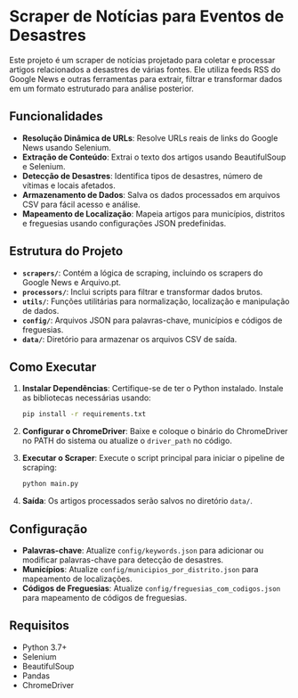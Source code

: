 # Scraper de Notícias para Eventos de Desastres

Este projeto é um scraper de notícias projetado para coletar e processar artigos relacionados a desastres de várias fontes. Ele utiliza feeds RSS do Google News e outras ferramentas para extrair, filtrar e transformar dados em um formato estruturado para análise posterior.

## Funcionalidades

- **Resolução Dinâmica de URLs**: Resolve URLs reais de links do Google News usando Selenium.
- **Extração de Conteúdo**: Extrai o texto dos artigos usando BeautifulSoup e Selenium.
- **Detecção de Desastres**: Identifica tipos de desastres, número de vítimas e locais afetados.
- **Armazenamento de Dados**: Salva os dados processados em arquivos CSV para fácil acesso e análise.
- **Mapeamento de Localização**: Mapeia artigos para municípios, distritos e freguesias usando configurações JSON predefinidas.

## Estrutura do Projeto

- **`scrapers/`**: Contém a lógica de scraping, incluindo os scrapers do Google News e Arquivo.pt.
- **`processors/`**: Inclui scripts para filtrar e transformar dados brutos.
- **`utils/`**: Funções utilitárias para normalização, localização e manipulação de dados.
- **`config/`**: Arquivos JSON para palavras-chave, municípios e códigos de freguesias.
- **`data/`**: Diretório para armazenar os arquivos CSV de saída.

## Como Executar

1. **Instalar Dependências**:
   Certifique-se de ter o Python instalado. Instale as bibliotecas necessárias usando:
   ```bash
   pip install -r requirements.txt
   ```

2. **Configurar o ChromeDriver**:
   Baixe e coloque o binário do ChromeDriver no PATH do sistema ou atualize o `driver_path` no código.

3. **Executar o Scraper**:
   Execute o script principal para iniciar o pipeline de scraping:
   ```bash
   python main.py
   ```

4. **Saída**:
   Os artigos processados serão salvos no diretório `data/`.

## Configuração

- **Palavras-chave**: Atualize `config/keywords.json` para adicionar ou modificar palavras-chave para detecção de desastres.
- **Municípios**: Atualize `config/municipios_por_distrito.json` para mapeamento de localizações.
- **Códigos de Freguesias**: Atualize `config/freguesias_com_codigos.json` para mapeamento de códigos de freguesias.

## Requisitos

- Python 3.7+
- Selenium
- BeautifulSoup
- Pandas
- ChromeDriver

